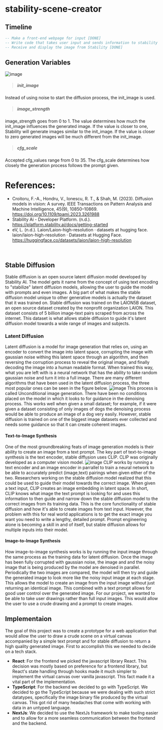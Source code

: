 # stability-scene-creator 
## Timeline
``` SQL
-- Make a front-end webpage for input [DONE]
-- Write code that takes user input and sends information to stability [DONE]
-- Receive and display the image from Stability [DONE]
```

## Generation Variables <br>

![image](https://github.com/zcaspall/stability-scene-creator/assets/98758553/1f4f84be-cf74-4020-b396-77a58b60bdca)

> ##### init_image
Instead of using noise to start the diffusion process, the init_image is used.

> ##### image_strength
image_strength goes from 0 to 1. The value determines how much the init_image influences the generated image. If the value is closer to one, Stability will generate images similar to the init_image. If the value is closer to zero generated images will be much different from the init_image.

> ##### cfg_scale
Accepted cfg_values range from 0 to 35. The cfg_scale determines how closely the generation process follows the prompt given.

# References:
- Croitoru, F.-A., Hondru, V., Ionescu, R. T., & Shah, M. (2023). Diffusion models in vision: A survey. IEEE Transactions on Pattern Analysis and Machine Intelligence, 45(9), 10850–10869. https://doi.org/10.1109/tpami.2023.3261988 
- Stability Ai - Developer Platform. (n.d.). https://platform.stability.ai/docs/getting-started 
- eV, L. (n.d.). Laion/Laion-high-resolution · datasets at hugging face. laion/laion-high-resolution · Datasets at Hugging Face. https://huggingface.co/datasets/laion/laion-high-resolution 
<br>

## Stable Diffusion
Stable diffusion is an open source latent diffusion model developed by Stability AI. The model gets it name from the concept of using text encoding to "stabilize" latent diffusion models, allowing the user to guide the model with prompts and even images. A big part of what makes the stable diffusion model unique to other generative models is actually the dataset that it was trained on. Stable diffusion was trained on the LAION5B dataset, an open source dataset created by the nonprofit organization LAION. This dataset consists of 5 billion image-text pairs scraped from across the internet. This dataset is what allows stable diffusion to guide it's latent diffusion model towards a wide range of images and subjects.

### Latent Diffusion
Latent diffusion is a model for image generation that relies on, using an encoder to convert the image into latent space, corrupting the image with gaussian noise withing this latent space through an algorithm, and then reversing the corruption process to reveal the original image, and finally decoding the image into a human readable format. When trained this way, what you are left with is a neural network that has the ability to take random gaussian noise and turn it into a full image. There are many different algorithms that have been used in the latent diffusion process, the three most popular ones can be seen in the figure below.
![image](https://github.com/zcaspall/stability-scene-creator/assets/55821382/3344e019-7e21-4346-8c36-d1bbb10c19b1)
This process is called Unconditional image generation. There have been no conditions placed on the model in which it looks to for guidance in the denoising process. This works well when given a small dataset; for example, if it were given a dataset consisting of only images of dogs the denoising process would be able to produce an image of a dog very easily. However, stable diffusion is trained on one of the biggest image datasets ever collected and needs some guidance so that it can create coherent images.

#### Text-to-Image Synthesis
One of the most groundbreaking feats of image generation models is their ability to create an image from a text prompt. The key part of text-to-image synthesis is the text encoder, stable diffusion uses CLIP. CLIP was originally developed as a computer vision model.
![image](https://github.com/zcaspall/stability-scene-creator/assets/55821382/ccbf0fa6-3472-483a-9b4a-e3aa51557be8)
CLIP works by running a text encoder and an image encoder in parrallel to train a neural network to be able to accurately predict (image,text) pairings when given either of the two. Researchers working on the stable diffusion model realized that this could be used to guide their model towards the correct image. When given a text input, CLIP creates an image embedding in latent space. In short, CLIP knows what image the text prompt is looking for and uses this information to then guide and narrow down the stable diffusion model to the correct images from its training data. This is the core functionality of stable diffusion and how it's able to create images from text input. However, the problem with this for real world applications is to get the exact image you want you need to write a lengthy, detailed prompt. Prompt engineering alone is becoming a skill in and of itself, but stable diffusion allows for multiple inputs into their model.

#### Image-to-Image Synthesis
How image-to-image synthesis works is by running the input image through the same process as the training data for latent diffusion. Once the image has been fully corrupted with gaussian noise, the image and and the noisy image that is being produced by the model are denoised in parallel. Periodically the two images are compared, the model will then try and guide the generated image to look more like the noisy input image at each stage. This allows the model to create an image from the input image without just returning an identical image. This combined with a text prompt allows for good user control over the generated image. For our project, we wanted to be able to take user drawings rather than full input images. This would allow the user to use a crude drawing and a prompt to create images.

## Implementaion
The goal of this project was to create a prototype for a web application that would allow the user to draw a crude scene on a virtual canvas accompanied by a simple text prompt and for stable diffusion to return a high quality generated image. First to accomplish this we needed to decide on a tech stack.
- **React**: For the frontend we picked the javascript library React. This decision was mostly based on preference for a frontend library, but React's state handling through hooks made it much simpler to implement the virtual canvas over vanilla javascript. This fact made it a vital part of the implementation.
- **TypeScript**: For the backend we decided to go with TypeScript. We decided to go the TypeScript because we were dealing with such strict datatypes, specifically the image binary file produced by the virtual canvas. This got rid of many headaches that come with working with data in an untyped language.
- **NextJs**: We decided to use the NextJs framework to make tooling easier and to allow for a more seamless communication between the frontend and the backend.
